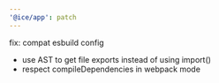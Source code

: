 ```yaml
---
'@ice/app': patch
---
```


fix: compat esbuild config
- use AST to get file exports instead of using import()
- respect compileDependencies in webpack mode
